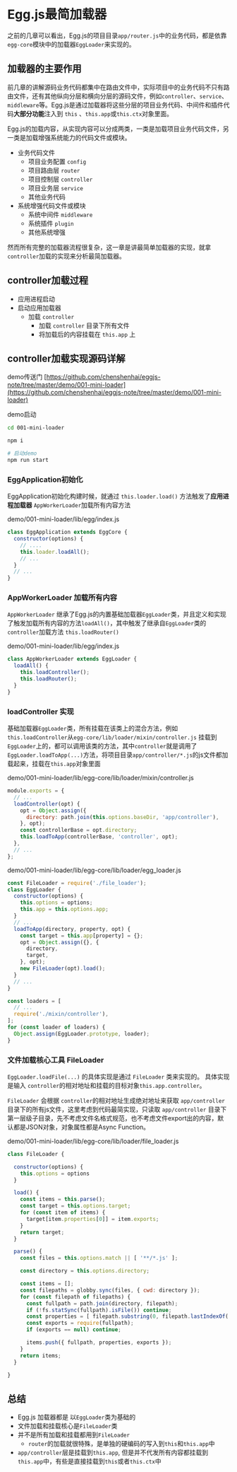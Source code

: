 # Egg.js最简加载器

之前的几章可以看出，Egg.js的项目目录`app/router.js`中的业务代码，都是依靠`egg-core`模块中的加载器`EggLoader`来实现的。


## 加载器的主要作用

前几章的讲解源码业务代码都集中在路由文件中，实际项目中的业务代码不只有路由文件，还有其他纵向分层和横向分层的源码文件，例如`controller`、`service`、`middleware`等。Egg.js是通过加载器将这些分层的项目业务代码、中间件和插件代码**大部分功能**注入到 `this` 、`this.app`或`this.ctx`对象里面。

Egg.js的加载内容，从实现内容可以分成两类，一类是加载项目业务代码文件，另一类是加载增强系统能力的代码文件或模块。

- 业务代码文件
  - 项目业务配置 `config`
  - 项目路由层 `router`
  - 项目控制层 `controller`
  - 项目业务层 `service`
  - 其他业务代码
- 系统增强代码文件或模块
  - 系统中间件 `middleware`
  - 系统插件 `plugin`
  - 其他系统增强

然而所有完整的加载器流程很复杂，这一章是讲最简单加载器的实现，就拿`controller`加载的实现来分析最简加载器。

## controller加载过程

- 应用进程启动
- 启动应用加载器
  - 加载 `controller`
    - 加载 `controller` 目录下所有文件
    - 将加载后的内容挂载在 `this.app` 上

## controller加载实现源码详解

demo传送门 [https://github.com/chenshenhai/eggjs-note/tree/master/demo/001-mini-loader](https://github.com/chenshenhai/eggjs-note/tree/master/demo/001-mini-loader)

demo启动
```sh
cd 001-mini-loader

npm i

# 启动demo
npm run start
```

### EggApplication初始化

EggApplication初始化构建时候，就通过 `this.loader.load()` 方法触发了**应用进程加载器** `AppWorkerLoader`加载所有内容方法

demo/001-mini-loader/lib/egg/index.js
```js
class EggApplication extends EggCore {
  constructor(options) {
    // ....
    this.loader.loadAll();
    // ...
  }
  // ...
}
```

### AppWorkerLoader 加载所有内容

`AppWorkerLoader` 继承了Egg.js的内置基础加载器`EggLoader`类，并且定义和实现了触发加载所有内容的方法`loadAll()`，其中触发了继承自`EggLoader`类的`controller`加载方法 `this.loadRouter()`

demo/001-mini-loader/lib/egg/index.js
```js
class AppWorkerLoader extends EggLoader {
  loadAll() {
    this.loadController();
    this.loadRouter();
  }
}
```

### loadController 实现

基础加载器`EggLoader`类，所有挂载在该类上的混合方法，例如`this.loadController`从`egg-core/lib/loader/mixin/controller.js` 挂载到 `EggLoader`上的，都可以调用该类的方法，其中`controller`就是调用了 `EggLoader.loadToApp(...)`方法，将项目目录`app/controller/*.js`的js文件都加载起来，挂载在`this.app`对象里面

demo/001-mini-loader/lib/egg-core/lib/loader/mixin/controller.js
```js
module.exports = {
  // ...
  loadController(opt) {
    opt = Object.assign({
      directory: path.join(this.options.baseDir, 'app/controller'),
    }, opt);
    const controllerBase = opt.directory;
    this.loadToApp(controllerBase, 'controller', opt);
  },
  // ...
};
```

demo/001-mini-loader/lib/egg-core/lib/loader/egg_loader.js
```js
const FileLoader = require('./file_loader');
class EggLoader {
  constructor(options) {
    this.options = options;
    this.app = this.options.app;
  }
  // ...
  loadToApp(directory, property, opt) {
    const target = this.app[property] = {};
    opt = Object.assign({}, {
      directory,
      target,
    }, opt);
    new FileLoader(opt).load();
  }
  // ...
}

const loaders = [
  // ...
  require('./mixin/controller'),
];
for (const loader of loaders) {
  Object.assign(EggLoader.prototype, loader);
}
```

### 文件加载核心工具 FileLoader

`EggLoader.loadFile(...)` 的具体实现是通过 `FileLoader` 类来实现的。
具体实现是输入 `controller`的相对地址和挂载的目标对象`this.app.controller`。

`FileLoader` 会根据 `controller`的相对地址生成绝对地址来获取 `app/controller` 目录下的所有js文件，这里考虑到代码最简实现，只读取 `app/controller` 目录下第一层级子目录，先不考虑文件名格式规范，也不考虑文件export出的内容，默认都是JSON对象，对象属性都是Async Function。

demo/001-mini-loader/lib/egg-core/lib/loader/file_loader.js
```js
class FileLoader {

  constructor(options) {
    this.options = options 
  }

  load() {
    const items = this.parse();
    const target = this.options.target;
    for (const item of items) {
      target[item.properties[0]] = item.exports;
    }
    return target;
  }

  parse() {
    const files = this.options.match || [ '**/*.js' ];

    const directory = this.options.directory;

    const items = [];
    const filepaths = globby.sync(files, { cwd: directory });
    for (const filepath of filepaths) {
      const fullpath = path.join(directory, filepath);
      if (!fs.statSync(fullpath).isFile()) continue;
      const properties = [ filepath.substring(0, filepath.lastIndexOf('.')).split('/').pop() ];
      const exports = require(fullpath);
      if (exports == null) continue;

      items.push({ fullpath, properties, exports });
    }
    return items;
  }

}
```

## 总结
- Egg.js 加载器都是 以`EggLoader`类为基础的
- 文件加载和挂载核心是`FileLoader`类
- 并不是所有加载和挂载都用到`FileLoader`
  - `router`的加载就很特殊，是单独的硬编码的写入到`this`和`this.app`中
- `app/controller`层是挂载到`this.app`, 但是并不代发所有内容都挂载到`this.app`中，有些是直接挂载到`this`或者`this.ctx`中

